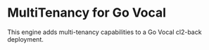 # MultiTenancy for Go Vocal

This engine adds multi-tenancy capabilities to a Go Vocal cl2-back deployment. 
